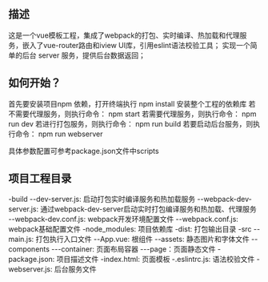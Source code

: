 ## 描述
这是一个vue模板工程，集成了webpack的打包、实时编译、热加载和代理服务，嵌入了vue-router路由和iview UI库，引用eslint语法校验工具；
实现一个简单的后台 server 服务，提供后台数据返回；

## 如何开始？
首先要安装项目npm 依赖，打开终端执行 npm install 安装整个工程的依赖库
若不需要代理服务，则执行命令： npm start
若需要代理服务，则执行命令： npm run dev
若进行打包服务，则执行命令： npm run build
若要启动后台服务，则执行命令： npm run webserver

具体参数配置可参考package.json文件中scripts

## 项目工程目录
-build
  --dev-server.js: 启动打包实时编译服务和热加载服务
  --webpack-dev-server.js: 通过webpack-dev-server启动实时打包编译服务和热加载、代理服务
  --webpack-dev.conf.js: webpack开发环境配置文件
  --webpack.conf.js: webpack基础配置文件
-node_modules: 项目依赖库
-dist: 打包输出目录
-src
  --main.js: 打包执行入口文件
  --App.vue: 根组件
  --assets: 静态图片和字体文件
  --components
    ---container: 页面布局容器
    ---page：页面静态文件
-package.json: 项目描述文件
-index.html: 页面模板
-.eslintrc.js: 语法校验文件
-webserver.js: 后台服务文件
